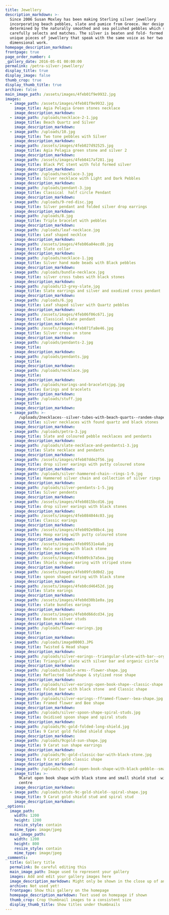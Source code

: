```yaml
---
title: Jewellery
description_markdown: >-
  Since 2006 Susan Moxley has been making Sterling silver jewellery
  incorporating beach pebbles, slate and pumice from Greece. Her designs are
  determined by the naturally smoothed and sea polished pebbles which she
  carefully selects and matches. The silver is beaten and fold- formed to create
  unique pieces of jewellery that speak with the same voice as her two
  dimensional work.
homepage_description_markdown:
frontpage: true
page_order_number: 4
_gallery_date: 2016-05-01 00:00:00
permalink: /petra-silver-jewellery/
display_title: true
display_image: false
thumb_crop: true
display_thumb_title: true
archive: false
main_image_path: /assets/images/4feb01f9e9932.jpg
images:
  - image_path: /assets/images/4feb01f9e9932.jpg
    image_title: Agia Pelagia Green stones necklace
    image_description_markdown:
  - image_path: /uploads/necklace-2-1.jpg
    image_title: Beach Quartz and Silver
    image_description_markdown:
  - image_path: /uploads/10.jpg
    image_title: Two tone pebbles with Silver
    image_description_markdown:
  - image_path: /assets/images/4feb027d92525.jpg
    image_title: Agia Pelagia green stone and silver 2
    image_description_markdown:
  - image_path: /assets/images/4feb0417af281.jpg
    image_title: Black PVC stent with fold formed silver
    image_description_markdown:
  - image_path: /uploads/necklace-3.jpg
    image_title: Silver necklace with Light and Dark Pebbles
    image_description_markdown:
  - image_path: /uploads/pendant-3.jpg
    image_title: Classical  half circle Pendant
    image_description_markdown:
  - image_path: /uploads/9-red-disc.jpg
    image_title: Silver pendant and folded silver drop earrings
    image_description_markdown:
  - image_path: /uploads/8.jpg
    image_title: Triple bracelet with pebbles
    image_description_markdown:
  - image_path: /uploads/leaf-necklace.jpg
    image_title: Leaf shaped necklce
    image_description_markdown:
  - image_path: /assets/images/4feb06a04ecd0.jpg
    image_title: Slate collar
    image_description_markdown:
  - image_path: /uploads/necklace-1.jpg
    image_title: Silver hand made beads with Black pebbles
    image_description_markdown:
  - image_path: /uploads/bundle-necklace.jpg
    image_title: silver cross tubes with black stones
    image_description_markdown:
  - image_path: /uploads/13-grey-slate.jpg
    image_title: Slate earrings and silver and oxodized cross pendant
    image_description_markdown:
  - image_path: /uploads/6.jpg
    image_title: Leaf shaped silver with Quartz pebbles
    image_description_markdown:
  - image_path: /assets/images/4feb06f06c671.jpg
    image_title: Classical slate pendant
    image_description_markdown:
  - image_path: /assets/images/4feb071fa8e46.jpg
    image_title: Silver cross on stone
    image_description_markdown:
  - image_path: /uploads/pendants-2.jpg
    image_title:
    image_description_markdown:
  - image_path: /uploads/pendants.jpg
    image_title:
    image_description_markdown:
  - image_path: /uploads/necklace.jpg
    image_title:
    image_description_markdown:
  - image_path: /uploads/earings-and-braceletsjpg.jpg
    image_title: Earings and bracelets
    image_description_markdown:
  - image_path: /uploads/stuff.jpg
    image_title:
    image_description_markdown:
  - image_path: >-
      /uploads/2necklaces--silver-tubes-with-beach-quarts--randem-shape-beads-with-beach-quarts.jpg
    image_title: silver necklaces with found quartz and black stones
    image_description_markdown:
  - image_path: /uploads/petra-3.jpg
    image_title: Slate and coloured pebble necklaces and pendants
    image_description_markdown:
  - image_path: /uploads/slate-necklace-and-pendants1-3.jpg
    image_title: Slate necklace and pendants
    image_description_markdown:
  - image_path: /assets/images/4feb07dde2f56.jpg
    image_title: drop silver earings with putty coloured stone
    image_description_markdown:
  - image_path: /uploads/silver-hammered-chain--rings-1-9.jpg
    image_title: Hammered silver chain and collection of silver rings
    image_description_markdown:
  - image_path: /uploads/silver-pendants-1-5.jpg
    image_title: Silver pendents
    image_description_markdown:
  - image_path: /assets/images/4feb0815bcd16.jpg
    image_title: drop silver earings with black stones
    image_description_markdown:
  - image_path: /assets/images/4feb084044c03.jpg
    image_title: Classic earings
    image_description_markdown:
  - image_path: /assets/images/4feb092e98bc4.jpg
    image_title: Hoop earing with putty coloured stone
    image_description_markdown:
  - image_path: /assets/images/4feb09531e4a8.jpg
    image_title: Halo earing with black stone
    image_description_markdown:
  - image_path: /assets/images/4feb09cb7a5ea.jpg
    image_title: Shiels shaped earing with striped stone
    image_description_markdown:
  - image_path: /assets/images/4feb09fc8d0d2.jpg
    image_title: spoon shaped earing with black stone
    image_description_markdown:
  - image_path: /assets/images/4feb0cd46452d.jpg
    image_title: Slate earings
    image_description_markdown:
  - image_path: /assets/images/4feb0d30b1e0a.jpg
    image_title: slate bundles earings
    image_description_markdown:
  - image_path: /assets/images/4feb0d66dcd34.jpg
    image_title: Beaten silver studs
    image_description_markdown:
  - image_path: /uploads/flower-earings.jpg
    image_title:
    image_description_markdown:
  - image_path: /uploads/image00003.JPG
    image_title: Twisted & Head shape
    image_description_markdown:
  - image_path: /uploads/silver-earings--triangular-slate-with-bar--organic-ciecle.jpg
    image_title: Triangular slate with silver bar and organic circle
    image_description_markdown:
  - image_path: /uploads/double-arms--flower-shape.jpg
    image_title: Reflected leafshape & stylized rose shape
    image_description_markdown:
  - image_path: /uploads/silver-earings-open-book-shape--classic-shape.jpg
    image_title: Folded bar with black stone  and Classic shape
    image_description_markdown:
  - image_path: /uploads/silver-earings--fframed-flower--bea-shape.jpg
    image_title: Framed flower and Bee shape
    image_description_markdown:
  - image_path: /uploads/silver-spoon-shape-spiral-studs.jpg
    image_title: Oxidised spoon shape and spiral studs
    image_description_markdown:
  - image_path: /uploads/9c-gold-folded-long-shield.jpg
    image_title: 9 Carat gold folded shield shape
    image_description_markdown:
  - image_path: /uploads/9cgold-sun-shape.jpg
    image_title: 9 Carat sun shape earrings
    image_description_markdown:
  - image_path: /uploads/9c-gold-classic-bar-with-black-stone.jpg
    image_title: 9 Carat gold classic shape
    image_description_markdown:
  - image_path: /uploads/9c-gold-open-book-shape-with-black-pebble--small-studs.jpg
    image_title: >-
      9Carat open book shape with black stone and small shield stud  with gold
      centre
    image_description_markdown:
  - image_path: /uploads/studs-9c-gold-shield--spiral-shape.jpg
    image_title: 9 Carat gold shield stud and spiral stud
    image_description_markdown:
_options:
  image_path:
    width: 1200
    height: 1200
    resize_style: contain
    mime_type: image/jpeg
  main_image_path:
    width: 1200
    height: 800
    resize_style: contain
    mime_type: image/jpeg
_comments:
  title: Gallery title
  permalink: Be careful editing this
  main_image_path: Image used to represent your gallery
  images: Add and edit your gallery images here
  image_description_markdown: Might only be shown in the close up of an image
  archive: Not used yet!
  frontpage: Show this gallery on the homepage
  homepage_description_markdown: Text used on homepage if shown
  thumb_crop: Crop thumbnail images to a consistent size
  display_thumb_title: Show titles under thumbnails
---
```


